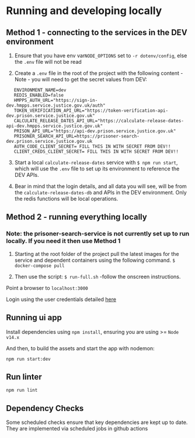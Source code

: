 # Running and developing locally
## Method 1 - connecting to the services in the DEV environment
1. Ensure that you have env var`NODE_OPTIONS` set to `-r dotenv/config`, else the `.env` file will not be read

2. Create a `.env` file in the root of the project with the following content - Note - you will need to get the secret values from DEV:
```   
   ENVIRONMENT_NAME=dev
   REDIS_ENABLED=false
   HMPPS_AUTH_URL="https://sign-in-dev.hmpps.service.justice.gov.uk/auth"
   TOKEN_VERIFICATION_API_URL="https://token-verification-api-dev.prison.service.justice.gov.uk"
   CALCULATE_RELEASE_DATES_API_URL="https://calculate-release-dates-api-dev.hmpps.service.justice.gov.uk"
   PRISON_API_URL="https://api-dev.prison.service.justice.gov.uk"
   PRISONER_SEARCH_API_URL=https://prisoner-search-dev.prison.service.justice.gov.uk
   AUTH_CODE_CLIENT_SECRET= FILL THIS IN WITH SECRET FROM DEV!!
   CLIENT_CREDS_CLIENT_SECRET= FILL THIS IN WITH SECRET FROM DEV!!
```   

3. Start a local `calculate-release-dates` service with `$ npm run start`, which will use the `.env` file to set
   up its environment to reference the DEV APIs.


4. Bear in mind that the login details, and all data you will see, will be from the `calculate-release-dates-db` and APIs in the DEV
   environment. Only the redis functions will be local operations.

## Method 2 - running everything locally
### Note: the prisoner-search-service is not currently set up to run locally. If you need it then use Method 1
1. Starting at the root folder of the project pull the latest images for the service and dependent containers using the following command.
   `$ docker-compose pull`

2. Then use the script:
   `$ run-full.sh` -follow the onscreen instructions.

Point a browser to `localhost:3000`

Login using the user credentials detailed [here](https://dsdmoj.atlassian.net/wiki/spaces/CS/pages/5710774603/Local+Development#Local-user-credentials)

## Running ui app
Install dependencies using `npm install`, ensuring you are using >= `Node v14.x`

And then, to build the assets and start the app with nodemon:

`npm run start:dev`

## Run linter

`npm run lint`

## Dependency Checks

Some scheduled checks ensure that key dependencies are kept up to date.
They are implemented via scheduled jobs in github actions
